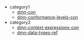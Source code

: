 * category1
    * [dmn-con](category1/dmn-con.asciidoc)
    * [dmn-conformance-levels-con](category1/dmn-conformance-levels-con.asciidoc)
* category2
    * [dmn-context-expressions-con](category2/dmn-context-expressions-con.asciidoc)
    * [dmn-data-types-ref](category2/dmn-data-types-ref.asciidoc)


